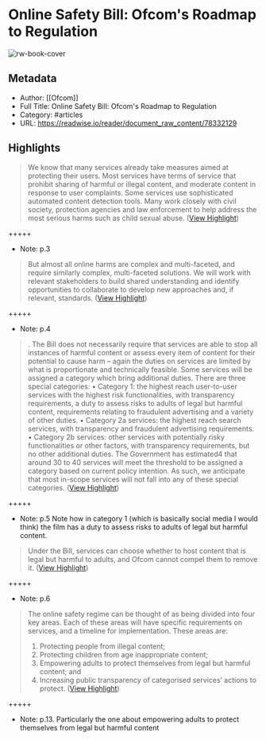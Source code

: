 # Online Safety Bill: Ofcom's Roadmap to Regulation

![rw-book-cover](https://readwise-assets.s3.amazonaws.com/static/images/article1.be68295a7e40.png)

## Metadata
- Author: [[Ofcom]]
- Full Title: Online Safety Bill: Ofcom's Roadmap to Regulation
- Category: #articles
- URL: https://readwise.io/reader/document_raw_content/78332129

## Highlights

> We know that
>  many services already take measures aimed at protecting their users. Most services have terms of
>  service that prohibit sharing of harmful or illegal content, and moderate content in response to user
>  complaints. Some services use sophisticated automated content detection tools. Many work closely
>  with civil society, protection agencies and law enforcement to help address the most serious harms
>  such as child sexual abuse. ([View Highlight](https://read.readwise.io/read/01h7adf91avbr65a0e9403znb5))


+++++ 
- Note: p.3


> But almost all online harms are complex and multi-faceted, and require similarly
>  complex, multi-faceted solutions. We will work with relevant stakeholders to build shared
>  understanding and identify opportunities to collaborate to develop new approaches and, if relevant,
>  standards. ([View Highlight](https://read.readwise.io/read/01h7adg41de1g9ytvbyha88g6n))


+++++ 
- Note: p.4


> . The Bill does not
>  necessarily require that services are able to stop all instances of harmful content or assess every
>  item of content for their potential to cause harm – again the duties on services are limited by what
>  is proportionate and technically feasible.
>  Some services will be assigned a category which bring additional duties. There are three special
>  categories:
>  • Category 1: the highest reach user-to-user services with the highest risk functionalities, with
>  transparency requirements, a duty to assess risks to adults of legal but harmful content,
>  requirements relating to fraudulent advertising and a variety of other duties.
>  • Category 2a services: the highest reach search services, with transparency and fraudulent
>  advertising requirements.
>  • Category 2b services: other services with potentially risky functionalities or other factors, with
>  transparency requirements, but no other additional duties.
>  The Government has estimated4 that around 30 to 40 services will meet the threshold to be assigned
>  a category based on current policy intention. As such, we anticipate that most in-scope services will
>  not fall into any of these special categories. ([View Highlight](https://read.readwise.io/read/01h7adgt56nq5fcfp3ebxwe85w))


+++++ 
- Note: p.5
  Note how in category 1 (which is basically social media I would think) the film has a duty to assess risks to adults of legal but harmful content.


> Under the Bill, services can choose whether to host content that is legal but harmful to adults, and
>  Ofcom cannot compel them to remove it. ([View Highlight](https://read.readwise.io/read/01h7adm73qj9cq0d6m1drrjyw5))


+++++ 
- Note: p.6


> The online safety regime can be thought of as being divided into four key areas. Each of these areas
>  will have specific requirements on services, and a timeline for implementation. These areas are:
>  1. Protecting people from illegal content;
>  2. Protecting children from age inappropriate content;
>  3. Empowering adults to protect themselves from legal but harmful content; and
>  4. Increasing public transparency of categorised services’ actions to protect. ([View Highlight](https://read.readwise.io/read/01h7aedtc33eptf7h48nmmfy1s))


+++++ 
- Note: p.13. Particularly the one about empowering adults to protect themselves from legal but harmful content

